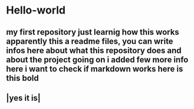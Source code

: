 # Hello-world
my first repository just learnig how this works
apparently this a readme files, you can write infos here about what this repository does and about the project going on 
i added few more info here
i want to check if markdown works here is this **bold**
 ---------
|yes it is|
 ---------

